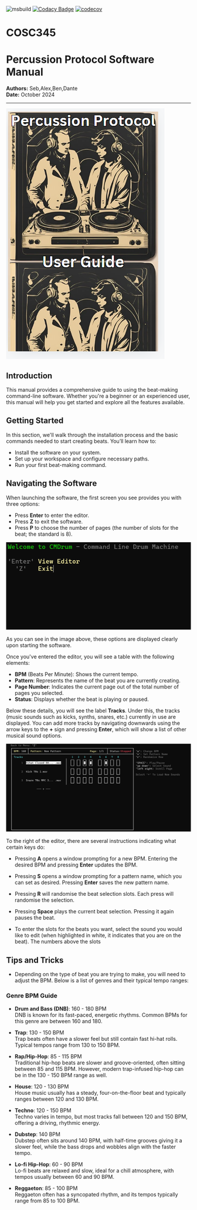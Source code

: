 ![msbuild](https://github.com/dvannini/COSC345/actions/workflows/msbuild.yml/badge.svg)
[![Codacy Badge](https://app.codacy.com/project/badge/Grade/33ab266ba2d94cd38b87619e283a2eed)](https://app.codacy.com/gh/Percussion-Protocols/COSC345/dashboard?utm_source=gh&utm_medium=referral&utm_content=&utm_campaign=Badge_grade)
[![codecov](https://codecov.io/gh/Percussion-Protocols/COSC345/graph/badge.svg?token=UVWCP6ARND)](https://codecov.io/gh/Percussion-Protocols/COSC345)
# COSC345

# Percussion Protocol Software Manual
**Authors:** Seb,Alex,Ben,Dante  
**Date:** October 2024

---

![Cover Image](cover.png)

## Introduction
This manual provides a comprehensive guide to using the beat-making command-line software. Whether you're a beginner or an experienced user, this manual will help you get started and explore all the features available.

## Getting Started
In this section, we'll walk through the installation process and the basic commands needed to start creating beats. You’ll learn how to:
- Install the software on your system.
- Set up your workspace and configure necessary paths.
- Run your first beat-making command.

## Navigating the Software

When launching the software, the first screen you see provides you with three options:

- Press **Enter** to enter the editor.
- Press **Z** to exit the software.
- Press **P** to choose the number of pages (the number of slots for the beat; the standard is 8).

![First Screen](home.png)

As you can see in the image above, these options are displayed clearly upon starting the software.

Once you've entered the editor, you will see a table with the following elements:

- **BPM** (Beats Per Minute): Shows the current tempo.
- **Pattern**: Represents the name of the beat you are currently creating.
- **Page Number**: Indicates the current page out of the total number of pages you selected.
- **Status**: Displays whether the beat is playing or paused.

Below these details, you will see the label **Tracks**. Under this, the tracks (music sounds such as kicks, synths, snares, etc.) currently in use are displayed. You can add more tracks by navigating downwards using the arrow keys to the **+** sign and pressing **Enter**, which will show a list of other musical sound options.

![Editor View](editor.png)

To the right of the editor, there are several instructions indicating what certain keys do:

- Pressing **A** opens a window prompting for a new BPM. Entering the desired BPM and pressing **Enter** updates the BPM.

- Pressing **S** opens a window prompting for a pattern name, which you can set as desired. Pressing **Enter** saves the new pattern name.

- Pressing **R** will randomise the beat selection slots. Each press will randomise the selection.



- Pressing **Space** plays the current beat selection. Pressing it again pauses the beat.
- To enter the slots for the beats you want, select the sound you would like to edit (when highlighted in white, it indicates that you are on the beat). The numbers above the slots

## Tips and Tricks

- Depending on the type of beat you are trying to make, you will need to adjust the BPM. Below is a list of genres and their typical tempo ranges:

### Genre BPM Guide

- **Drum and Bass (DNB)**: 160 - 180 BPM  
  DNB is known for its fast-paced, energetic rhythms. Common BPMs for this genre are between 160 and 180.

- **Trap**: 130 - 150 BPM  
  Trap beats often have a slower feel but still contain fast hi-hat rolls. Typical tempos range from 130 to 150 BPM.

- **Rap/Hip-Hop**: 85 - 115 BPM  
  Traditional hip-hop beats are slower and groove-oriented, often sitting between 85 and 115 BPM. However, modern trap-infused hip-hop can be in the 130 - 150 BPM range as well.

- **House**: 120 - 130 BPM  
  House music usually has a steady, four-on-the-floor beat and typically ranges between 120 and 130 BPM.

- **Techno**: 120 - 150 BPM  
  Techno varies in tempo, but most tracks fall between 120 and 150 BPM, offering a driving, rhythmic energy.

- **Dubstep**: 140 BPM  
  Dubstep often sits around 140 BPM, with half-time grooves giving it a slower feel, while the bass drops and wobbles align with the faster tempo.

- **Lo-fi Hip-Hop**: 60 - 90 BPM  
  Lo-fi beats are relaxed and slow, ideal for a chill atmosphere, with tempos usually between 60 and 90 BPM.

- **Reggaeton**: 85 - 100 BPM  
  Reggaeton often has a syncopated rhythm, and its tempos typically range from 85 to 100 BPM.
